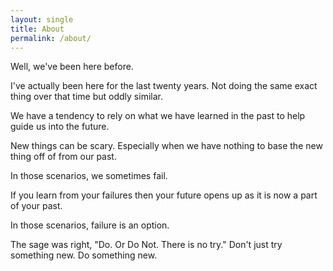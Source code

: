 ```yaml
---
layout: single
title: About
permalink: /about/
---
```


Well, we've been here before.

I've actually been here for the last twenty years.
Not doing the same exact thing over that time but oddly similar.

We have a tendency to rely on what we have learned in the past to help guide us into the future.

New things can be scary. Especially when we have nothing to base the new thing off of from our past.

In those scenarios, we sometimes fail.

If you learn from your failures then your future opens up as it is now a part of your past.

In those scenarios, failure is an option.

The sage was right, "Do. Or Do Not. There is no try."
Don't just try something new. Do something new.
